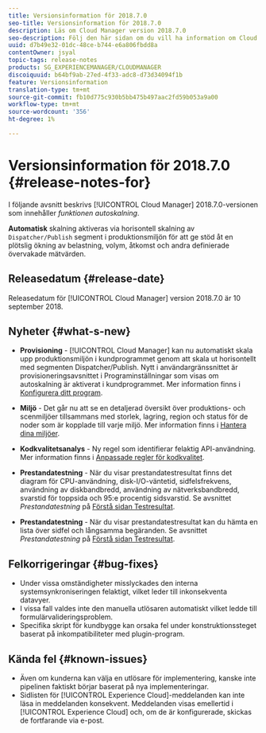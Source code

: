 ```yaml
---
title: Versionsinformation för 2018.7.0
seo-title: Versionsinformation för 2018.7.0
description: Läs om Cloud Manager version 2018.7.0
seo-description: Följ den här sidan om du vill ha information om Cloud Manager version 2018.7.0.
uuid: d7b49e32-01dc-48ce-b744-e6a806fbdd8a
contentOwner: jsyal
topic-tags: release-notes
products: SG_EXPERIENCEMANAGER/CLOUDMANAGER
discoiquuid: b64bf9ab-27ed-4f33-adc8-d73d34094f1b
feature: Versionsinformation
translation-type: tm+mt
source-git-commit: fb10d775c930b5bb475b497aac2fd59b053a9a00
workflow-type: tm+mt
source-wordcount: '356'
ht-degree: 1%

---
```



# Versionsinformation för 2018.7.0 {#release-notes-for}

I följande avsnitt beskrivs [!UICONTROL Cloud Manager] 2018.7.0-versionen som innehåller *funktionen autoskalning*.

**Automatisk** skalning aktiveras via horisontell skalning av  `Dispatcher/Publish` segment i produktionsmiljön för att ge stöd åt en plötslig ökning av belastning, volym, åtkomst och andra definierade övervakade mätvärden.

## Releasedatum {#release-date}

Releasedatum för [!UICONTROL Cloud Manager] version 2018.7.0 är 10 september 2018.

## Nyheter {#what-s-new}

* **Provisioning**  -  [!UICONTROL Cloud Manager] kan nu automatiskt skala upp produktionsmiljön i kundprogrammet genom att skala ut horisontellt med segmenten Dispatcher/Publish. Nytt i användargränssnittet är provisioneringsavsnittet i Programinställningar som visas om autoskalning är aktiverat i kundprogrammet. Mer information finns i [Konfigurera ditt program](setting-up-program.md).

* **Miljö**  - Det går nu att se en detaljerad översikt över produktions- och scenmiljöer tillsammans med storlek, lagring, region och status för de noder som är kopplade till varje miljö. Mer information finns i [Hantera dina miljöer](manage-your-environment.md).

* **Kodkvalitetsanalys**  - Ny regel som identifierar felaktig API-användning. Mer information finns i [Anpassade regler för kodkvalitet](custom-code-quality-rules.md).

* **Prestandatestning**  - När du visar prestandatestresultat finns det diagram för CPU-användning, disk-I/O-väntetid, sidfelsfrekvens, användning av diskbandbredd, användning av nätverksbandbredd, svarstid för toppsida och 95:e procentig sidsvarstid. Se avsnittet *Prestandatestning* på [Förstå sidan Testresultat](understand-your-test-results.md).

* **Prestandatestning**  - När du visar prestandatestresultat kan du hämta en lista över sidfel och långsamma begäranden. Se avsnittet *Prestandatestning* på [Förstå sidan Testresultat](understand-your-test-results.md).

## Felkorrigeringar {#bug-fixes}

* Under vissa omständigheter misslyckades den interna systemsynkroniseringen felaktigt, vilket leder till inkonsekventa datavyer.
* I vissa fall valdes inte den manuella utlösaren automatiskt vilket ledde till formulärvalideringsproblem.
* Specifika skript för kundbygge kan orsaka fel under konstruktionssteget baserat på inkompatibiliteter med plugin-program.

## Kända fel {#known-issues}

* Även om kunderna kan välja en utlösare för implementering, kanske inte pipelinen faktiskt börjar baserat på nya implementeringar.
* Sidlisten för [!UICONTROL Experience Cloud]-meddelanden kan inte läsa in meddelanden konsekvent. Meddelanden visas emellertid i [!UICONTROL Experience Cloud] och, om de är konfigurerade, skickas de fortfarande via e-post.


